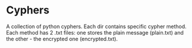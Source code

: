 # Cyphers
A collection of python cyphers. Each dir contains specific cypher method. Each method has 2 .txt files: one stores the plain message (plain.txt) and the other - the encrypted one (encrypted.txt). 

